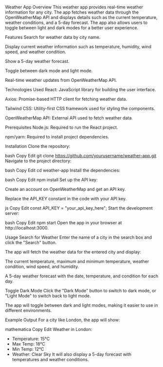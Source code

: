 Weather App
Overview
This weather app provides real-time weather information for any city. The app fetches weather data through the OpenWeatherMap API and displays details such as the current temperature, weather conditions, and a 5-day forecast. The app also allows users to toggle between light and dark modes for a better user experience.

Features
Search for weather data by city name.

Display current weather information such as temperature, humidity, wind speed, and weather condition.

Show a 5-day weather forecast.

Toggle between dark mode and light mode.

Real-time weather updates from OpenWeatherMap API.

Technologies Used
React: JavaScript library for building the user interface.

Axios: Promise-based HTTP client for fetching weather data.

Tailwind CSS: Utility-first CSS framework used for styling the components.

OpenWeatherMap API: External API used to fetch weather data.

Prerequisites
Node.js: Required to run the React project.

npm/yarn: Required to install project dependencies.

Installation
Clone the repository:

bash
Copy
Edit
git clone https://github.com/yourusername/weather-app.git
Navigate to the project directory:

bash
Copy
Edit
cd weather-app
Install the dependencies:

bash
Copy
Edit
npm install
Set up the API key:

Create an account on OpenWeatherMap and get an API key.

Replace the API_KEY constant in the code with your API key.

js
Copy
Edit
const API_KEY = "your_api_key_here";
Start the development server:

bash
Copy
Edit
npm start
Open the app in your browser at http://localhost:3000.

Usage
Search for Weather
Enter the name of a city in the search box and click the "Search" button.

The app will fetch the weather data for the entered city and display:

The current temperature, maximum and minimum temperature, weather condition, wind speed, and humidity.

A 5-day weather forecast with the date, temperature, and condition for each day.

Toggle Dark Mode
Click the "Dark Mode" button to switch to dark mode, or "Light Mode" to switch back to light mode.

The app will toggle between dark and light modes, making it easier to use in different environments.

Example Output
For a city like London, the app will show:

mathematica
Copy
Edit
Weather in London:
- Temperature: 15°C
- Max Temp: 18°C
- Min Temp: 12°C
- Weather: Clear Sky
It will also display a 5-day forecast with temperatures and weather conditions.
